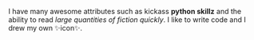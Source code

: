 I have many awesome attributes such as kickass **python skillz** and the ability to read *large quantities of fiction quickly*. I like to write code and I drew my own ✨icon✨. 
